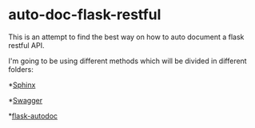 # auto-doc-flask-restful

This is an attempt to find the best way on how to auto document a flask restful API.

I'm going to be using different methods which will be divided in different folders:

*[Sphinx](http://sphinx-doc.org/)

*[Swagger](https://helloreverb.com/developers/swagger)

*[flask-autodoc](https://github.com/acoomans/flask-autodoc)
